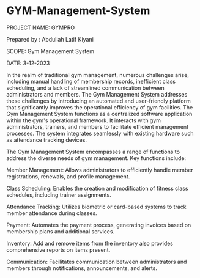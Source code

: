 # GYM-Management-System

PROJECT NAME: GYMPRO

Prepared by : Abdullah Latif Kiyani

SCOPE: Gym Management System

DATE:    3-12-2023


In the realm of traditional gym management, numerous challenges arise, including manual handling of membership records, inefficient class scheduling, and a lack of streamlined
communication between administrators and members. The Gym Management System  addresses these challenges by introducing an automated and user-friendly platform that 
significantly improves the operational efficiency of gym facilities.
The Gym Management System functions as a centralized software application within the gym's operational framework. It interacts with gym administrators, trainers, and members 
to facilitate efficient management processes. The system integrates seamlessly with existing hardware such as attendance tracking devices.

The Gym Management System encompasses a range of functions to address the diverse needs of gym management. Key functions include:

Member Management: Allows administrators to efficiently handle member registrations, renewals, and profile management.

Class Scheduling: Enables the creation and modification of fitness class schedules, including trainer assignments.

Attendance Tracking: Utilizes biometric or card-based systems to track member attendance during classes.

Payment: Automates the payment process, generating invoices based on membership plans and additional services.

Inventory: Add and remove items from the inventory also provides comprehensive reports on items present.

Communication: Facilitates communication between administrators and members through notifications, announcements, and alerts.
